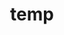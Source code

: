 ---
layout: page
title: temp
name: Catalina Vallejos
role: Group Leader
img: assets/img/group-members/catalina
importance: 0
website: "/catalina/"
scholar: "https://scholar.google.co.uk/citations?user=lkdrwm0AAAAJ&hl=en"
github: "https://github.com/catavallejos"
#twitter: "https://twitter.com/CataVallejosM"
#blog: "https://www.blog.com"
linkedin: "https://www.linkedin.com/in/catalina-vallejos-61b41956/"
---